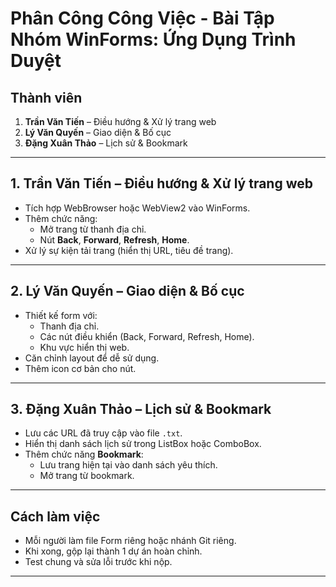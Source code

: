 # Phân Công Công Việc - Bài Tập Nhóm WinForms: Ứng Dụng Trình Duyệt

## Thành viên
1. **Trần Văn Tiến** – Điều hướng & Xử lý trang web
2. **Lý Văn Quyến** – Giao diện & Bố cục
3. **Đặng Xuân Thảo** – Lịch sử & Bookmark

---

## 1. Trần Văn Tiến – Điều hướng & Xử lý trang web
- Tích hợp WebBrowser hoặc WebView2 vào WinForms.
- Thêm chức năng:
  - Mở trang từ thanh địa chỉ.
  - Nút **Back**, **Forward**, **Refresh**, **Home**.
- Xử lý sự kiện tải trang (hiển thị URL, tiêu đề trang).

---

## 2. Lý Văn Quyến – Giao diện & Bố cục
- Thiết kế form với:
  - Thanh địa chỉ.
  - Các nút điều khiển (Back, Forward, Refresh, Home).
  - Khu vực hiển thị web.
- Căn chỉnh layout để dễ sử dụng.
- Thêm icon cơ bản cho nút.

---

## 3. Đặng Xuân Thảo – Lịch sử & Bookmark
- Lưu các URL đã truy cập vào file `.txt`.
- Hiển thị danh sách lịch sử trong ListBox hoặc ComboBox.
- Thêm chức năng **Bookmark**:
  - Lưu trang hiện tại vào danh sách yêu thích.
  - Mở trang từ bookmark.

---

## Cách làm việc
- Mỗi người làm file Form riêng hoặc nhánh Git riêng.
- Khi xong, gộp lại thành 1 dự án hoàn chỉnh.
- Test chung và sửa lỗi trước khi nộp.

---
